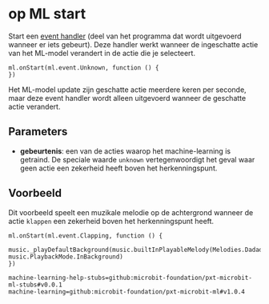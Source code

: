 # op ML start

Start een [event handler](/reference/event-handler) (deel van het programma dat wordt uitgevoerd wanneer er iets gebeurt). Deze handler werkt wanneer de ingeschatte actie van het ML-model verandert in de actie die je selecteert.

```sig
ml.onStart(ml.event.Unknown, function () {
})
```

Het ML-model update zijn geschatte actie meerdere keren per seconde, maar deze event handler wordt alleen uitgevoerd wanneer de geschatte actie verandert.

## Parameters

- **gebeurtenis**: een van de acties waarop het machine-learning is getraind. De speciale waarde `unknown` vertegenwoordigt het geval waar geen actie een zekerheid heeft boven het herkenningspunt.

## Voorbeeld

Dit voorbeeld speelt een muzikale melodie op de achtergrond wanneer de actie `klappen` een zekerheid boven het herkenningspunt heeft.

```blocks
ml.onStart(ml.event.Clapping, function () {
    music._playDefaultBackground(music.builtInPlayableMelody(Melodies.Dadadum), music.PlaybackMode.InBackground)
})
```

```package
machine-learning-help-stubs=github:microbit-foundation/pxt-microbit-ml-stubs#v0.0.1
machine-learning=github:microbit-foundation/pxt-microbit-ml#v1.0.4
```
